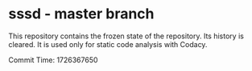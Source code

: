 # sssd - master branch

This repository contains the frozen state of the repository.
Its history is cleared. It is used only for static code
analysis with Codacy.

Commit Time: 1726367650
